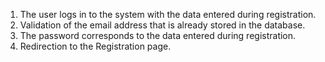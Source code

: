 1. The user logs in to the system with the data entered during registration.
2. Validation of the email address that is already stored in the database.
3. The password corresponds to the data entered during registration.
4. Redirection to the Registration page.
